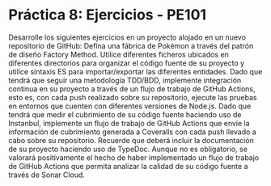 # Práctica 8: Ejercicios - PE101

Desarrolle los siguientes ejercicios en un proyecto alojado en un nuevo repositorio de GitHub:
Defina una fábrica de Pokémon a través del patrón de diseño Factory Method. Utilice diferentes ficheros ubicados en diferentes directorios para organizar el código fuente de su proyecto y utilice sintaxis ES para importar/exportar las diferentes entidades.
Dado que tendrá que seguir una metodología TDD/BDD, implemente integración continua en su proyecto a través de un flujo de trabajo de GitHub Actions, esto es, con cada push realizado sobre su repositorio, ejecute las pruebas en entornos que cuenten con diferentes versiones de Node.js.
Dado que tendrá que medir el cubrimiento de su código fuente haciendo uso de Instanbul, implemente un flujo de trabajo de GitHub Actions que envíe la información de cubrimiento generada a Coveralls con cada push llevado a cabo sobre su repositorio.
Recuerde que deberá incluir la documentación de su proyecto haciendo uso de TypeDoc.
Aunque no es obligatorio, se valorará positivamente el hecho de haber implementado un flujo de trabajo de GitHub Actions que permita analizar la calidad de su código fuente a través de Sonar Cloud.
